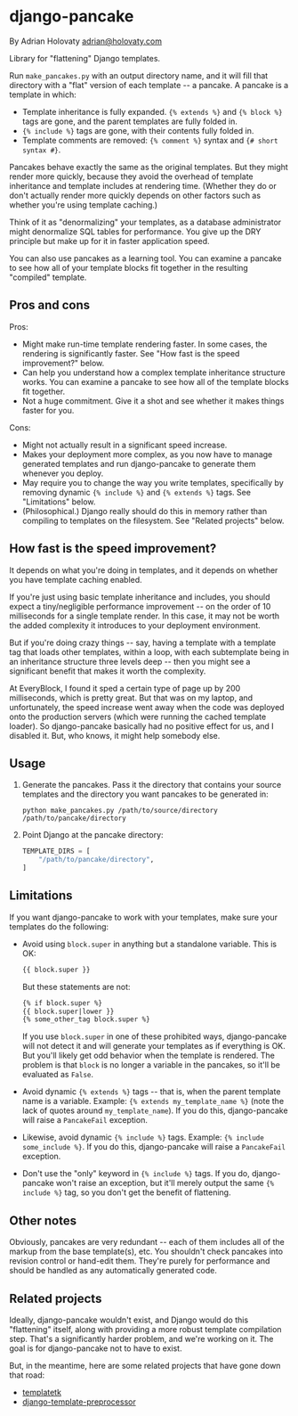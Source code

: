 # django-pancake

By Adrian Holovaty <adrian@holovaty.com>

Library for "flattening" Django templates.

Run `make_pancakes.py` with an output directory name, and it will fill
that directory with a "flat" version of each template -- a pancake. A
pancake is a template in which:

-   Template inheritance is fully expanded. `{% extends %}` and
    `{% block %}` tags are gone, and the parent templates are fully
    folded in.
-   `{% include %}` tags are gone, with their contents fully folded in.
-   Template comments are removed: `{% comment %}` syntax and
    `{# short syntax #}`.

Pancakes behave exactly the same as the original templates. But they
might render more quickly, because they avoid the overhead of template
inheritance and template includes at rendering time. (Whether they do or
don't actually render more quickly depends on other factors such as
whether you're using template caching.)

Think of it as "denormalizing" your templates, as a database
administrator might denormalize SQL tables for performance. You give up
the DRY principle but make up for it in faster application speed.

You can also use pancakes as a learning tool. You can examine a pancake
to see how all of your template blocks fit together in the resulting
"compiled" template.

## Pros and cons

Pros:

-   Might make run-time template rendering faster. In some cases, the
    rendering is significantly faster. See "How fast is the speed
    improvement?" below.
-   Can help you understand how a complex template inheritance structure
    works. You can examine a pancake to see how all of the template
    blocks fit together.
-   Not a huge commitment. Give it a shot and see whether it makes
    things faster for you.

Cons:

-   Might not actually result in a significant speed increase.
-   Makes your deployment more complex, as you now have to manage
    generated templates and run django-pancake to generate them whenever
    you deploy.
-   May require you to change the way you write templates, specifically
    by removing dynamic `{% include %}` and `{% extends %}` tags. See
    "Limitations" below.
-   (Philosophical.) Django really should do this in memory rather than
    compiling to templates on the filesystem. See "Related projects"
    below.

## How fast is the speed improvement?

It depends on what you're doing in templates, and it depends on whether
you have template caching enabled.

If you're just using basic template inheritance and includes, you
should expect a tiny/negligible performance improvement -- on the order
of 10 milliseconds for a single template render. In this case, it may
not be worth the added complexity it introduces to your deployment
environment.

But if you're doing crazy things -- say, having a template with a
template tag that loads other templates, within a loop, with each
subtemplate being in an inheritance structure three levels deep -- then
you might see a significant benefit that makes it worth the complexity.

At EveryBlock, I found it sped a certain type of page up by 200
milliseconds, which is pretty great. But that was on my laptop, and
unfortunately, the speed increase went away when the code was deployed
onto the production servers (which were running the cached template
loader). So django-pancake basically had no positive effect for us, and
I disabled it. But, who knows, it might help somebody else.

## Usage

1.  Generate the pancakes. Pass it the directory that contains your
    source templates and the directory you want pancakes to be generated
    in:
    ```shell
    python make_pancakes.py /path/to/source/directory /path/to/pancake/directory
    ```
2.  Point Django at the pancake directory:
    ```python
    TEMPLATE_DIRS = [
        "/path/to/pancake/directory",
    ]
    ```

## Limitations

If you want django-pancake to work with your templates, make sure your
templates do the following:

-   Avoid using `block.super` in anything but a standalone variable.
    This is OK:

    ```html
    {{ block.super }}
    ```

    But these statements are not:

    ```html
    {% if block.super %}
    {{ block.super|lower }}
    {% some_other_tag block.super %}
    ```

    If you use `block.super` in one of these prohibited ways,
    django-pancake will not detect it and will generate your templates
    as if everything is OK. But you'll likely get odd behavior when the
    template is rendered. The problem is that `block` is no longer a
    variable in the pancakes, so it'll be evaluated as `False`.

-   Avoid dynamic `{% extends %}` tags -- that is, when the parent
    template name is a variable. Example:
    `{% extends my_template_name %}` (note the lack of quotes around
    `my_template_name`). If you do this, django-pancake will raise a
    `PancakeFail` exception.

-   Likewise, avoid dynamic `{% include %}` tags. Example:
    `{% include some_include %}`. If you do this, django-pancake will
    raise a `PancakeFail` exception.

-   Don't use the "only" keyword in `{% include %}` tags. If you do,
    django-pancake won't raise an exception, but it'll merely output
    the same `{% include %}` tag, so you don't get the benefit of
    flattening.

## Other notes

Obviously, pancakes are very redundant -- each of them includes all of
the markup from the base template(s), etc. You shouldn't check pancakes
into revision control or hand-edit them. They're purely for performance
and should be handled as any automatically generated code.

## Related projects

Ideally, django-pancake wouldn't exist, and Django would do this
"flattening" itself, along with providing a more robust template
compilation step. That's a significantly harder problem, and we're
working on it. The goal is for django-pancake not to have to exist.

But, in the meantime, here are some related projects that have gone down
that road:

-   [templatetk](https://github.com/mitsuhiko/templatetk/)
-   [django-template-preprocessor](https://github.com/citylive/django-template-preprocessor/)

